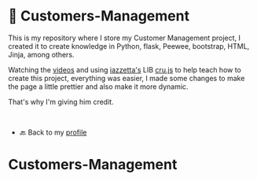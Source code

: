 # 👤 Customers-Management

This is my repository where I store my Customer Management project, I created it to create knowledge in Python, flask, Peewee, bootstrap, HTML, Jinja, among others.

Watching the [videos](https://www.youtube.com/playlist?list=PL39zbyHjgjrbsP3xFSc-YH-6FN8WNpglh) and using [iazzetta's](https://github.com/Iazzetta/) LIB [cru.js](https://github.com/Iazzetta/cru.js) to help teach how to create this project, everything was easier, I made some changes to make the page a little prettier and also make it more dynamic.

That's why I'm giving him credit.

<br>

- 🔙 Back to my [profile](https://github.com/Ponzonii)
# Customers-Management
